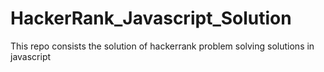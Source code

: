 # HackerRank_Javascript_Solution
This repo consists the solution of hackerrank problem solving solutions in javascript
